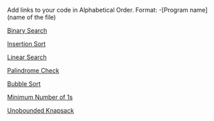 Add links to your code in Alphabetical Order.
Format: -[Program name](name of the file)

[Binary Search](binary_search.js)

[Insertion Sort](insertion_sort.js)

[Linear Search](linear_search.js)

[Palindrome Check](Check_Palindrome.js)

[Bubble Sort](bubble_sort.js)

[Minimum Number of 1s](./min_number_of_1.js)

[Unobounded Knapsack](unbounded_knapsack.js)
